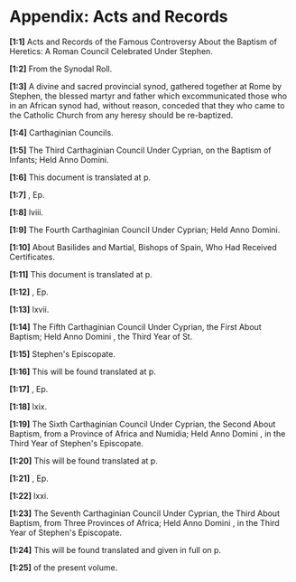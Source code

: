 # Appendix: Acts and Records

**[1:1]** Acts and Records of the Famous Controversy About the Baptism of Heretics: A Roman Council Celebrated Under Stephen.

**[1:2]** From the Synodal Roll.

**[1:3]** A divine and sacred provincial synod, gathered together at Rome by Stephen, the blessed martyr and father which excommunicated those who in an African synod had, without reason, conceded that they who came to the Catholic Church from any heresy should be re-baptized.

**[1:4]** Carthaginian Councils.

**[1:5]** The Third Carthaginian Council Under Cyprian, on the Baptism of Infants; Held Anno Domini.

**[1:6]** This document is translated at p.

**[1:7]** , Ep.

**[1:8]** lviii.

**[1:9]** The Fourth Carthaginian Council Under Cyprian; Held Anno Domini.

**[1:10]** About Basilides and Martial, Bishops of Spain, Who Had Received Certificates.

**[1:11]** This document is translated at p.

**[1:12]** , Ep.

**[1:13]** lxvii.

**[1:14]** The Fifth Carthaginian Council Under Cyprian, the First About Baptism; Held Anno Domini , the Third Year of St.

**[1:15]** Stephen's Episcopate.

**[1:16]** This will be found translated at p.

**[1:17]** , Ep.

**[1:18]** lxix.

**[1:19]** The Sixth Carthaginian Council Under Cyprian, the Second About Baptism, from a Province of Africa and Numidia; Held Anno Domini , in the Third Year of Stephen's Episcopate.

**[1:20]** This will be found translated at p.

**[1:21]** , Ep.

**[1:22]** lxxi.

**[1:23]** The Seventh Carthaginian Council Under Cyprian, the Third About Baptism, from Three Provinces of Africa; Held Anno Domini , in the Third Year of Stephen's Episcopate.

**[1:24]** This will be found translated and given in full on p.

**[1:25]** of the present volume.

